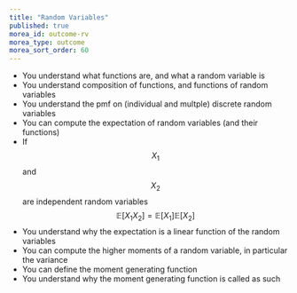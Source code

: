 ```yaml
---
title: "Random Variables"
published: true
morea_id: outcome-rv
morea_type: outcome
morea_sort_order: 60
---
```


  * You understand what functions are, and what a random variable is
  * You understand composition of functions, and functions of random variables
  * You understand the pmf on (individual and multple) discrete random variables
  * You can compute the expectation of random variables (and their functions)
  * If $$X_1$$ and $$X_2$$ are independent random variables $${\mathbb E}[X_1X_2] = {\mathbb E}[X_1] {\mathbb E}[X_2]$$
  * You understand why the expectation is a linear function of the random variables
  * You can compute the higher moments of a random variable, in particular the variance
  * You can define the moment generating function
  * You understand why the moment generating function is called as such

